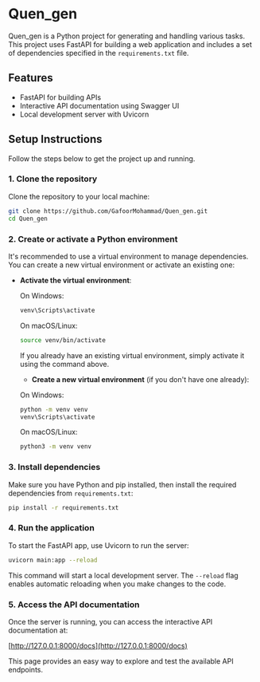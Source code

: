 # Quen_gen

Quen_gen is a Python project for generating and handling various tasks. This project uses FastAPI for building a web application and includes a set of dependencies specified in the `requirements.txt` file.

## Features

- FastAPI for building APIs
- Interactive API documentation using Swagger UI
- Local development server with Uvicorn

## Setup Instructions

Follow the steps below to get the project up and running.

### 1. Clone the repository

Clone the repository to your local machine:

```bash
git clone https://github.com/GafoorMohammad/Quen_gen.git
cd Quen_gen
```

### 2. Create or activate a Python environment

It's recommended to use a virtual environment to manage dependencies. You can create a new virtual environment or activate an existing one:

- **Activate the virtual environment**:

  On Windows:

  ```bash
  venv\Scripts\activate
  ```

  On macOS/Linux:

  ```bash
  source venv/bin/activate
  ```

  If you already have an existing virtual environment, simply activate it using the command above.

  - **Create a new virtual environment** (if you don't have one already):

  On Windows:

  ```bash
  python -m venv venv
  venv\Scripts\activate
  ```

  On macOS/Linux:

  ```bash
  python3 -m venv venv
  ```


### 3. Install dependencies

Make sure you have Python and pip installed, then install the required dependencies from `requirements.txt`:

```bash
pip install -r requirements.txt
```

### 4. Run the application

To start the FastAPI app, use Uvicorn to run the server:

```bash
uvicorn main:app --reload
```

This command will start a local development server. The `--reload` flag enables automatic reloading when you make changes to the code.

### 5. Access the API documentation

Once the server is running, you can access the interactive API documentation at:

[http://127.0.0.1:8000/docs](http://127.0.0.1:8000/docs)

This page provides an easy way to explore and test the available API endpoints.
```

